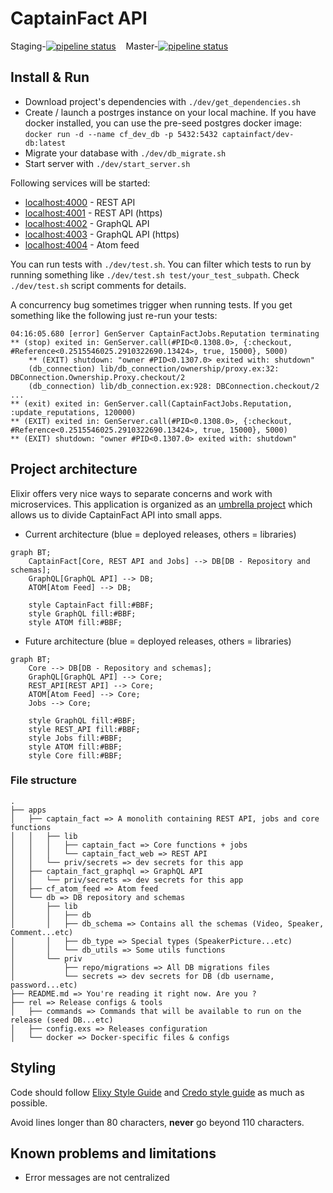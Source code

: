 # CaptainFact API

Staging-[![pipeline status](https://gitlab.com/CaptainFact/captain-fact-api/badges/staging/pipeline.svg)](https://gitlab.com/CaptainFact/captain-fact-api/commits/staging)
&nbsp;&nbsp;
Master-[![pipeline status](https://gitlab.com/CaptainFact/captain-fact-api/badges/master/pipeline.svg)](https://gitlab.com/CaptainFact/captain-fact-api/commits/master)

## Install & Run

- Download project's dependencies with `./dev/get_dependencies.sh`
- Create / launch a postrges instance on your local machine. If you have
  docker installed, you can use the pre-seed postgres docker image:
  `docker run -d --name cf_dev_db -p 5432:5432 captainfact/dev-db:latest`
- Migrate your database with `./dev/db_migrate.sh`
- Start server with `./dev/start_server.sh`

Following services will be started:

- [localhost:4000](http://localhost:4000) - REST API
- [localhost:4001](https://localhost:4001) - REST API (https)
- [localhost:4002](http://localhost:4002) - GraphQL API
- [localhost:4003](https://localhost:4003) - GraphQL API (https)
- [localhost:4004](http://localhost:4004) - Atom feed

You can run tests with `./dev/test.sh`. You can filter which tests to run by
running something like `./dev/test.sh test/your_test_subpath`.
Check `./dev/test.sh` script comments for details.

A concurrency bug sometimes trigger when running tests. If you get something
like the following just re-run your tests:

```
04:16:05.680 [error] GenServer CaptainFactJobs.Reputation terminating
** (stop) exited in: GenServer.call(#PID<0.1308.0>, {:checkout, #Reference<0.2515546025.2910322690.13424>, true, 15000}, 5000)
    ** (EXIT) shutdown: "owner #PID<0.1307.0> exited with: shutdown"
    (db_connection) lib/db_connection/ownership/proxy.ex:32: DBConnection.Ownership.Proxy.checkout/2
    (db_connection) lib/db_connection.ex:928: DBConnection.checkout/2
...
** (exit) exited in: GenServer.call(CaptainFactJobs.Reputation, :update_reputations, 120000)
** (EXIT) exited in: GenServer.call(#PID<0.1308.0>, {:checkout, #Reference<0.2515546025.2910322690.13424>, true, 15000}, 5000)
** (EXIT) shutdown: "owner #PID<0.1307.0> exited with: shutdown"
```

## Project architecture

Elixir offers very nice ways to separate concerns and work with microservices.
This application is organized as an [umbrella project](https://elixir-lang.org/getting-started/mix-otp/dependencies-and-umbrella-apps.html)
which allows us to divide CaptainFact API into small apps.

- Current architecture (blue = deployed releases, others = libraries)

```mermaid
graph BT;
    CaptainFact[Core, REST API and Jobs] --> DB[DB - Repository and schemas];
    GraphQL[GraphQL API] --> DB;
    ATOM[Atom Feed] --> DB;

    style CaptainFact fill:#BBF;
    style GraphQL fill:#BBF;
    style ATOM fill:#BBF;
```

- Future architecture (blue = deployed releases, others = libraries)

```mermaid
graph BT;
    Core --> DB[DB - Repository and schemas];
    GraphQL[GraphQL API] --> Core;
    REST_API[REST API] --> Core;
    ATOM[Atom Feed] --> Core;
    Jobs --> Core;

    style GraphQL fill:#BBF;
    style REST_API fill:#BBF;
    style Jobs fill:#BBF;
    style ATOM fill:#BBF;
    style Core fill:#BBF;
```

### File structure

```
.
├── apps
│   ├── captain_fact => A monolith containing REST API, jobs and core functions
│   │   ├── lib
│   │   │   ├── captain_fact => Core functions + jobs
│   │   │   └── captain_fact_web => REST API
│   │   └── priv/secrets => dev secrets for this app
│   ├── captain_fact_graphql => GraphQL API
│   │   └── priv/secrets => dev secrets for this app
│   ├── cf_atom_feed => Atom feed
│   └── db => DB repository and schemas
│       ├── lib
│       │   ├── db
│       │   ├── db_schema => Contains all the schemas (Video, Speaker, Comment...etc)
│       │   ├── db_type => Special types (SpeakerPicture...etc)
│       │   └── db_utils => Some utils functions
│       └── priv
│           ├── repo/migrations => All DB migrations files
│           └── secrets => dev secrets for DB (db username, password...etc)
├── README.md => You're reading it right now. Are you ?
├── rel => Release configs & tools
│   ├── commands => Commands that will be available to run on the release (seed DB...etc)
│   ├── config.exs => Releases configuration
│   └── docker => Docker-specific files & configs
```

## Styling

Code should follow [Elixy Style Guide](https://github.com/christopheradams/elixir_style_guide)
and [Credo style guide](https://github.com/rrrene/elixir-style-guide)
as much as possible.

Avoid lines longer than 80 characters, **never** go beyond 110 characters.

## Known problems and limitations

- Error messages are not centralized
